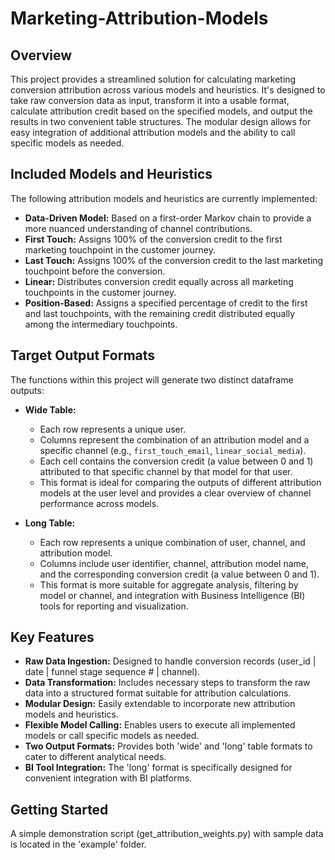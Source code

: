 # Marketing-Attribution-Models

## Overview

This project provides a streamlined solution for calculating marketing conversion attribution across various models and heuristics. It's designed to take raw conversion data as input, transform it into a usable format, calculate attribution credit based on the specified models, and output the results in two convenient table structures. The modular design allows for easy integration of additional attribution models and the ability to call specific models as needed.

## Included Models and Heuristics

The following attribution models and heuristics are currently implemented:

* **Data-Driven Model:** Based on a first-order Markov chain to provide a more nuanced understanding of channel contributions.
* **First Touch:** Assigns 100% of the conversion credit to the first marketing touchpoint in the customer journey.
* **Last Touch:** Assigns 100% of the conversion credit to the last marketing touchpoint before the conversion.
* **Linear:** Distributes conversion credit equally across all marketing touchpoints in the customer journey.
* **Position-Based:** Assigns a specified percentage of credit to the first and last touchpoints, with the remaining credit distributed equally among the intermediary touchpoints.

## Target Output Formats

The functions within this project will generate two distinct dataframe outputs:

* **Wide Table:**
    * Each row represents a unique user.
    * Columns represent the combination of an attribution model and a specific channel (e.g., `first_touch_email`, `linear_social_media`).
    * Each cell contains the conversion credit (a value between 0 and 1) attributed to that specific channel by that model for that user.
    * This format is ideal for comparing the outputs of different attribution models at the user level and provides a clear overview of channel performance across models.

* **Long Table:**
    * Each row represents a unique combination of user, channel, and attribution model.
    * Columns include user identifier, channel, attribution model name, and the corresponding conversion credit (a value between 0 and 1).
    * This format is more suitable for aggregate analysis, filtering by model or channel, and integration with Business Intelligence (BI) tools for reporting and visualization.

## Key Features

* **Raw Data Ingestion:** Designed to handle conversion records (user_id | date | funnel stage sequence # | channel).
* **Data Transformation:** Includes necessary steps to transform the raw data into a structured format suitable for attribution calculations.
* **Modular Design:** Easily extendable to incorporate new attribution models and heuristics.
* **Flexible Model Calling:** Enables users to execute all implemented models or call specific models as needed.
* **Two Output Formats:** Provides both 'wide' and 'long' table formats to cater to different analytical needs.
* **BI Tool Integration:** The 'long' format is specifically designed for convenient integration with BI platforms.

## Getting Started

A simple demonstration script (get_attribution_weights.py) with sample data is located in the 'example' folder.
